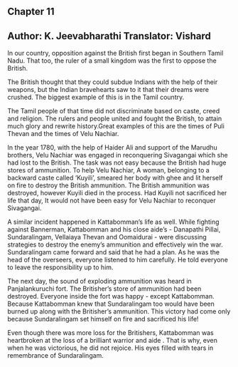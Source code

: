 ## Chapter 11
Author: K. Jeevabharathi
Translator: Vishard
---  
In our country, opposition against the British first began in Southern Tamil Nadu. That too, the ruler of a small kingdom was the first to oppose the British. 

The British thought that they could subdue Indians with the help of their weapons, but the Indian bravehearts saw to it that their dreams were crushed. The biggest example of this is in the Tamil country.

The Tamil people of that time did not discriminate based on caste, creed and religion. The rulers and people united and fought the British, to attain much glory and rewrite history.Great examples of this are the  times of Puli Thevan and the times of Velu Nachiar.

In the year 1780, with the help of Haider Ali and support of the Marudhu brothers, Velu Nachiar was engaged in reconquering Sivagangai which she had lost to the British. The task was not easy because the British had huge stores of ammunition. To help Velu Nachiar, A woman, belonging to a backward caste called ‘Kuyili’, smeared her body with ghee and lit herself on fire to destroy the British ammunition. The British ammunition was destroyed, however Kuyili died in the process. Had Kuyili not sacrificed her life that day, It would not have been easy for Velu Nachiar to reconquer Sivagangai.

A similar incident happened in Kattabomman’s life as well. While fighting against Bannerman, Kattabomman and his close aide’s - Danapathi Pillai, Sundaralingam, Vellaiaya Thevan and Oomaidurai - were discussing strategies to destroy the enemy’s ammunition and effectively win the war. Sundaralingam came forward and said that he had a plan. As he was the head of the overseers, everyone listened to him carefully. He told everyone to leave the responsibility up to him.

The next day, the sound of exploding ammunition was heard in Panjalankuruchi fort. The Britisher’s store of ammunition had been destroyed. Everyone inside the fort was happy - except Kattabomman. Because Kattabomman knew that Sundaralingam too would have been burned up along with the Britisher’s ammunition. This victory had come only because Sundaralingam set himself on fire and sacrificed his life!

Even though there was more loss for the Britishers, Kattabomman was heartbroken at the loss of a brilliant warrior and aide . That is why, even when he was victorious, he did not rejoice. His eyes filled with tears in remembrance of Sundaralingam.

